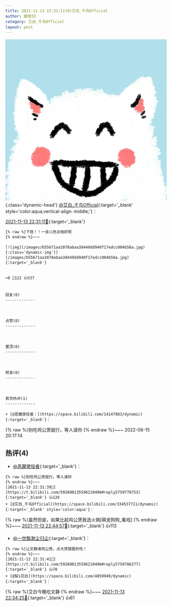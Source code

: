 ```yaml
---
title: 2021-11-13 22:31:11(0)艾白_千鸟Official
author: 御坂IO
category: 艾白_千鸟Official
layout: post
---
```


![img](/images/9ae8b9445fd0665cc014d9080156a45271be73c6.jpg){:class='dynamic-head'}
[@艾白_千鸟Official](https://space.bilibili.com/334537711/dynamic){:target='_blank' style='color:aqua;vertical-align: middle;'}：

[2021-11-13 22:31:11🔗](https://t.bilibili.com/592600135596210496){:target='_blank'}

~~~
{% raw %}下班！！一会儿吃点啥好呢
{% endraw %}~~~

[![img](/images/b55671aa1078abaa38449dd940f17edcc004b58a.jpg){:class='dynamic-img'}](/images/b55671aa1078abaa38449dd940f17edcc004b58a.jpg){:target='_blank'}


↪️0 💬122 👍537


回复(0)
-------------



点赞(0)
-------------



置顶(0)
-------------



转发(0)
-------------



首页热评(1)
-------------

+ [@恶魔使役者：](https://space.bilibili.com/14147883/dynamic){:target='_blank'}：
~~~
{% raw %}别吃鸡公煲就行，等人请你
{% endraw %}~~~
2022-06-15 20:17:14


热评(4)
-------------

+ [@恶魔使役者](https://space.bilibili.com/14147883/dynamic){:target='_blank'}：
~~~
{% raw %}别吃鸡公煲就行，等人请你
{% endraw %}~~~
[2021-11-13 22:31:39🔗](https://t.bilibili.com/592600135596210496#reply5759778753){:target='_blank'} 👍126
+ [@艾白_千鸟Official](https://space.bilibili.com/334537711/dynamic){:target='_blank' style='color:aqua'}：
~~~
{% raw %}虽然但是，如果比起鸡公煲我选火锅[萌宠狗狗_看戏]
{% endraw %}~~~
[2021-11-13 22:44:57🔗](https://t.bilibili.com/592600135596210496#reply5759874629){:target='_blank'} 👍113
+ [@一世飘渺尘归尘](https://space.bilibili.com/29488039/dynamic){:target='_blank'}：
~~~
{% raw %}让文静请鸡公煲，点大煲狠狠的吃！
{% endraw %}~~~
[2021-11-13 22:31:41🔗](https://t.bilibili.com/592600135596210496#reply5759786277){:target='_blank'} 👍78
+ [@梨i花白](https://space.bilibili.com/4859949/dynamic){:target='_blank'}：
~~~
{% raw %}艾白今晚吃文静
{% endraw %}~~~
[2021-11-13 22:34:25🔗](https://t.bilibili.com/592600135596210496#reply5759810166){:target='_blank'} 👍61


